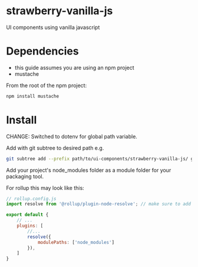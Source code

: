 # strawberry-vanilla-js
UI components using vanilla javascript

# Dependencies

* this guide assumes you are using an npm project
* mustache

From the root of the npm project:

```bash
npm install mustache
```

# Install

CHANGE: Switched to dotenv for global path variable.

Add with git subtree to desired path e.g.

```bash
git subtree add --prefix path/to/ui-components/strawberry-vanilla-js/ git@github.com:Creanimo/strawberry-vanilla-js.git main --squash
```

Add your project's node_modules folder as a module folder for your packaging tool.

For rollup this may look like this:

```js
// rollup.config.js
import resolve from '@rollup/plugin-node-resolve'; // make sure to add to npm

export default {
    // ...
    plugins: [
        //...
        resolve({
            modulePaths: ['node_modules']
        }),
    ]
}
```
